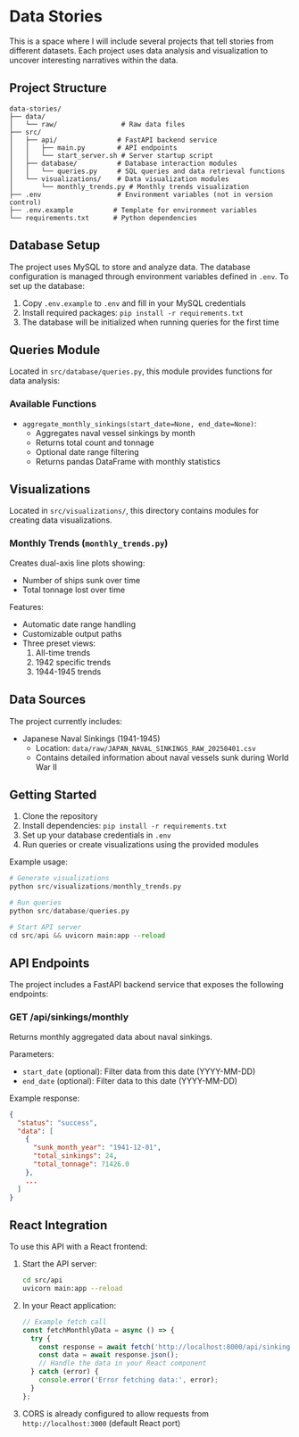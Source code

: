 # Data Stories
This is a space where I will include several projects that tell stories from different datasets. Each project uses data analysis and visualization to uncover interesting narratives within the data.

## Project Structure

```
data-stories/
├── data/
│   └── raw/                # Raw data files
├── src/
│   ├── api/               # FastAPI backend service
│   │   ├── main.py        # API endpoints
│   │   └── start_server.sh # Server startup script
│   ├── database/          # Database interaction modules
│   │   └── queries.py     # SQL queries and data retrieval functions
│   └── visualizations/    # Data visualization modules
│       └── monthly_trends.py # Monthly trends visualization
├── .env                   # Environment variables (not in version control)
├── .env.example          # Template for environment variables
└── requirements.txt      # Python dependencies
```

## Database Setup

The project uses MySQL to store and analyze data. The database configuration is managed through environment variables defined in `.env`. To set up the database:

1. Copy `.env.example` to `.env` and fill in your MySQL credentials
2. Install required packages: `pip install -r requirements.txt`
3. The database will be initialized when running queries for the first time

## Queries Module

Located in `src/database/queries.py`, this module provides functions for data analysis:

### Available Functions

- `aggregate_monthly_sinkings(start_date=None, end_date=None)`: 
  - Aggregates naval vessel sinkings by month
  - Returns total count and tonnage
  - Optional date range filtering
  - Returns pandas DataFrame with monthly statistics

## Visualizations

Located in `src/visualizations/`, this directory contains modules for creating data visualizations.

### Monthly Trends (`monthly_trends.py`)

Creates dual-axis line plots showing:
- Number of ships sunk over time
- Total tonnage lost over time

Features:
- Automatic date range handling
- Customizable output paths
- Three preset views:
  1. All-time trends
  2. 1942 specific trends
  3. 1944-1945 trends

## Data Sources

The project currently includes:
- Japanese Naval Sinkings (1941-1945)
  - Location: `data/raw/JAPAN_NAVAL_SINKINGS_RAW_20250401.csv`
  - Contains detailed information about naval vessels sunk during World War II

## Getting Started

1. Clone the repository
2. Install dependencies: `pip install -r requirements.txt`
3. Set up your database credentials in `.env`
4. Run queries or create visualizations using the provided modules

Example usage:
```python
# Generate visualizations
python src/visualizations/monthly_trends.py

# Run queries
python src/database/queries.py

# Start API server
cd src/api && uvicorn main:app --reload
```

## API Endpoints

The project includes a FastAPI backend service that exposes the following endpoints:

### GET /api/sinkings/monthly

Returns monthly aggregated data about naval sinkings.

Parameters:
- `start_date` (optional): Filter data from this date (YYYY-MM-DD)
- `end_date` (optional): Filter data to this date (YYYY-MM-DD)

Example response:
```json
{
  "status": "success",
  "data": [
    {
      "sunk_month_year": "1941-12-01",
      "total_sinkings": 24,
      "total_tonnage": 71426.0
    },
    ...
  ]
}
```

## React Integration

To use this API with a React frontend:

1. Start the API server:
   ```bash
   cd src/api
   uvicorn main:app --reload
   ```

2. In your React application:
   ```javascript
   // Example fetch call
   const fetchMonthlyData = async () => {
     try {
       const response = await fetch('http://localhost:8000/api/sinkings/monthly');
       const data = await response.json();
       // Handle the data in your React component
     } catch (error) {
       console.error('Error fetching data:', error);
     }
   };
   ```

3. CORS is already configured to allow requests from `http://localhost:3000` (default React port)

